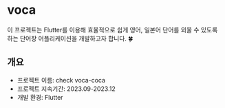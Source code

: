 # voca
이 프로젝트는 Flutter를 이용해 효율적으로 쉽게 영어, 일본어 단어를 외울 수 있도록 하는 단어장 어플리케이션을 개발하고자 합니다. 🍀

## 개요
- 프로젝트 이름: check voca-coca
- 프로젝트 지속기간: 2023.09-2023.12
- 개발 환경: Flutter
